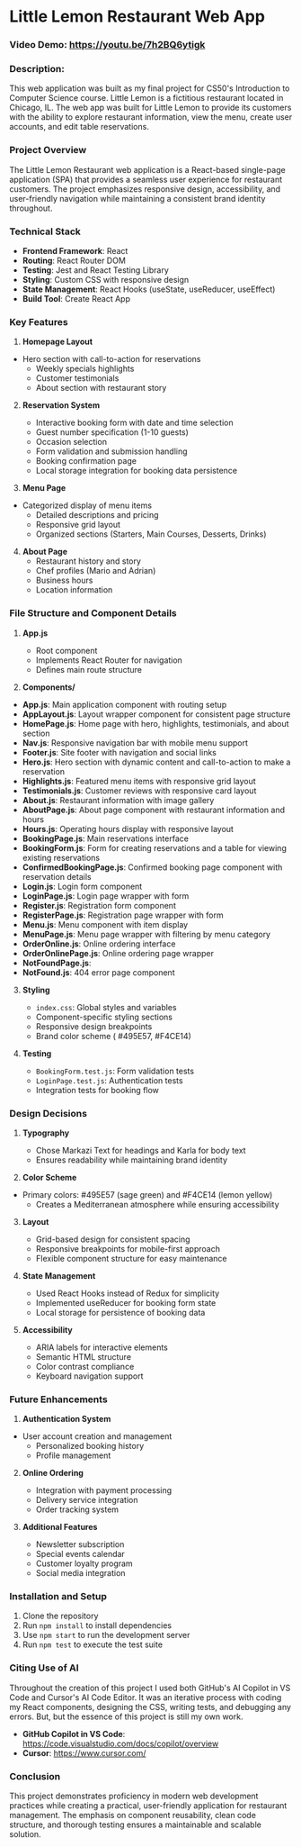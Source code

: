 # Little Lemon Restaurant Web App

### Video Demo: https://youtu.be/7h2BQ6ytigk

### Description:

This web application was built as my final project for CS50's Introduction to Computer Science course. Little Lemon is a fictitious restaurant located in Chicago, IL. The web app was built for Little Lemon to provide its customers with the ability to explore restaurant information, view the menu, create user accounts, and edit table reservations.

### Project Overview

The Little Lemon Restaurant web application is a React-based single-page application (SPA) that provides a seamless user experience for restaurant customers. The project emphasizes responsive design, accessibility, and user-friendly navigation while maintaining a consistent brand identity throughout.

### Technical Stack

- **Frontend Framework**: React
- **Routing**: React Router DOM
- **Testing**: Jest and React Testing Library
- **Styling**: Custom CSS with responsive design
- **State Management**: React Hooks (useState, useReducer, useEffect)
- **Build Tool**: Create React App

### Key Features

1. **Homepage Layout**

- Hero section with call-to-action for reservations
  - Weekly specials highlights
  - Customer testimonials
  - About section with restaurant story

2. **Reservation System**

   - Interactive booking form with date and time selection
   - Guest number specification (1-10 guests)
   - Occasion selection
   - Form validation and submission handling
   - Booking confirmation page
   - Local storage integration for booking data persistence

3. **Menu Page**

- Categorized display of menu items
  - Detailed descriptions and pricing
  - Responsive grid layout
  - Organized sections (Starters, Main Courses, Desserts, Drinks)

4. **About Page**
   - Restaurant history and story
   - Chef profiles (Mario and Adrian)
   - Business hours
   - Location information

### File Structure and Component Details

1. **App.js**

   - Root component
   - Implements React Router for navigation
   - Defines main route structure

2. **Components/**

- **App.js**: Main application component with routing setup
- **AppLayout.js**: Layout wrapper component for consistent page structure
- **HomePage.js**: Home page with hero, highlights, testimonials, and about section
- **Nav.js**: Responsive navigation bar with mobile menu support
- **Footer.js**: Site footer with navigation and social links
- **Hero.js**: Hero section with dynamic content and call-to-action to make a reservation
- **Highlights.js**: Featured menu items with responsive grid layout
- **Testimonials.js**: Customer reviews with responsive card layout
- **About.js**: Restaurant information with image gallery
- **AboutPage.js**: About page component with restaurant information and hours
- **Hours.js**: Operating hours display with responsive layout
- **BookingPage.js**: Main reservations interface
- **BookingForm.js**: Form for creating reservations and a table for viewing existing reservations
- **ConfirmedBookingPage.js**: Confirmed booking page component with reservation details
- **Login.js**: Login form component
- **LoginPage.js**: Login page wrapper with form
- **Register.js**: Registration form component
- **RegisterPage.js**: Registration page wrapper with form
- **Menu.js**: Menu component with item display
- **MenuPage.js**: Menu page wrapper with filtering by menu category
- **OrderOnline.js**: Online ordering interface
- **OrderOnlinePage.js**: Online ordering page wrapper
- **NotFoundPage.js**:
- **NotFound.js**: 404 error page component

3. **Styling**

   - `index.css`: Global styles and variables
   - Component-specific styling sections
   - Responsive design breakpoints
   - Brand color scheme ( #495E57, #F4CE14)

4. **Testing**
   - `BookingForm.test.js`: Form validation tests
   - `LoginPage.test.js`: Authentication tests
   - Integration tests for booking flow

### Design Decisions

1. **Typography**

   - Chose Markazi Text for headings and Karla for body text
   - Ensures readability while maintaining brand identity

2. **Color Scheme**

- Primary colors: #495E57 (sage green) and #F4CE14 (lemon yellow)
  - Creates a Mediterranean atmosphere while ensuring accessibility

3. **Layout**

   - Grid-based design for consistent spacing
   - Responsive breakpoints for mobile-first approach
   - Flexible component structure for easy maintenance

4. **State Management**

   - Used React Hooks instead of Redux for simplicity
   - Implemented useReducer for booking form state
   - Local storage for persistence of booking data

5. **Accessibility**
   - ARIA labels for interactive elements
   - Semantic HTML structure
   - Color contrast compliance
   - Keyboard navigation support

### Future Enhancements

1. **Authentication System**

- User account creation and management
  - Personalized booking history
  - Profile management

2. **Online Ordering**

   - Integration with payment processing
   - Delivery service integration
   - Order tracking system

3. **Additional Features**
   - Newsletter subscription
   - Special events calendar
   - Customer loyalty program
   - Social media integration

### Installation and Setup

1. Clone the repository
2. Run `npm install` to install dependencies
3. Use `npm start` to run the development server
4. Run `npm test` to execute the test suite

### Citing Use of AI

Throughout the creation of this project I used both GitHub's AI Copilot in VS Code and Cursor's AI Code Editor. It was an iterative process with coding my React components, designing the CSS, writing tests, and debugging any errors. But, but the essence of this project is still my own work.

- **GitHub Copilot in VS Code**: https://code.visualstudio.com/docs/copilot/overview
- **Cursor**: https://www.cursor.com/

### Conclusion

This project demonstrates proficiency in modern web development practices while creating a practical, user-friendly application for restaurant management. The emphasis on component reusability, clean code structure, and thorough testing ensures a maintainable and scalable solution.
